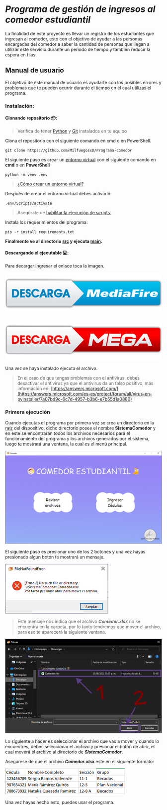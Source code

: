 # ***Programa de gestión de ingresos al comedor estudiantil***

La finalidad de este proyecto es llevar un registro de los estudiantes que 
ingresan al comedor, esto con el objetivo de ayudar a las personas encargadas del comedor a saber la
cantidad de personas que llegan a utilizar este servicio durante un periodo de tiempo y también reducir
la espera en filas.



## Manual de usuario

El objetivo de este manual de usuario es ayudarte con los posibles errores y problemas que te pueden ocurrir durante el tiempo en el cual utilizas el programa.



### Instalación:

#### Clonando repositorio 📦:

> Verifica de tener [Python](https://www.python.org/downloads/release/python-3106/) y [Git](https://git-scm.com/download/win)
instalados en tu equipo

Clona el repositorio con el siguiente comando en cmd o en PowerShell.

    git clone https://github.com/MilfuegosxD/Programa-comedor

El siguiente paso es crear un [entorno virtual](https://docs.python.org/es/3/glossary.html#term-virtual-environment) con el siguiente comando en **cmd** o en **PowerShell**

    python -m venv .env

> [¿Cómo crear un entorno virtual?](https://www.freecodecamp.org/espanol/news/entornos-virtuales-de-python-explicados-con-ejemplos/)

Después de crear el entorno virtual debes activarlo:

    .env/Scripts/activate

> Asegúrate de [habilitar la ejecución de scripts.](https://es.stackoverflow.com/questions/321611/problema-con-scripts-en-visual-studio-code)

Instala los requerimientos del programa:

    pip -r install requirements.txt

**Finalmente ve al directorio [src](src/) y ejecuta [main](main.py).**

#### Descargando el ejecutable 💻:

Para decargar ingresar el enlace toca la imagen.

[![MediaFire](/src/resources/assets/Mediafire.png)](https://www.mediafire.com/file/kqqv1epxgfjru1h/ProgramaComedor.exe/file)

[![Mega](src/resources/assets/Mega.png)](https://mega.nz/file/3SQ1mKBS#uEHQBhrgm-nvXe9LPe05HqW5WFutDPsoH1TjDdpUKjY)

Una vez se haya instalado ejecuta el archivo.

> En el caso de que tengas problemas con el antivirus, debes desactivar el antivirus ya que el antivirus da un falso positivo, más información en: [https://answers.microsoft.com/](https://answers.microsoft.com/es-es/protect/forum/all/virus-en-pyinstaller/7a07bd9c-6c7d-4957-b3b6-e7b55d1a0880)


### Primera ejecución

Cuando ejecutas el programa por primera vez se crea un
directorio en la [raíz](https://es.wikipedia.org/wiki/Directorio_ra%C3%ADz) del dispositivo, dicho directorio posee el nombre **SistemaComedor** y en
este se encontrarán todos los archivos necesarios para el funcionamiento del programa y los archivos
generados por el sistema, luego te mostrará una ventana, la cual es el menú principal.

![MenúPrincipal.png](src/resources/assets/main.png)

El siguiente paso es presionar uno de los 2 botones y una vez hayas presionado algún botón te mostrará un mensaje.

![FileNotFoundError](src/resources/assets/FileNotFoundError.png) 

> Este mensaje nos indica que el archivo ***Comedor.xlsx*** no se encuentra en la carpeta, por lo tanto tendremos que mover el archivo, para eso te aparecerá la siguiente ventana.

![FileDialog](src/resources/assets/FileDialog.png)

Lo siguiente a hacer es seleccionar el archivo que vas a mover y cuando lo encuentres, debes seleccionar el archivo y presionar el botón de abrir, el cual moverá el archivo al directorio de ***SistemaComedor***. 

Asegurese de que el archivo ***Comedor.xlsx*** este en el siguiente formato:

![Formato_del_archivo](src/resources/assets/FormatoDelArchivo.png)


Una vez hayas hecho esto, puedes usar el programa.
